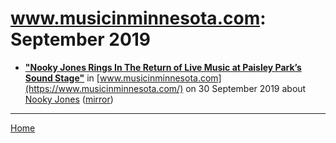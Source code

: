 # www.musicinminnesota.com: September 2019

 - [**"Nooky Jones Rings In The Return of Live Music at Paisley Park’s Sound Stage"**](https://www.musicinminnesota.com/nooky-jones-rings-in-the-return-of-live-music-at-paisley-parks-sound-stage/) in [www.musicinminnesota.com](https://www.musicinminnesota.com/) on 30 September 2019 about [Nooky Jones](../../topics/nooky-jones/index.md) ([mirror](https://web.archive.org/web/*/https://www.musicinminnesota.com/nooky-jones-rings-in-the-return-of-live-music-at-paisley-parks-sound-stage/))

----

[Home](./)
